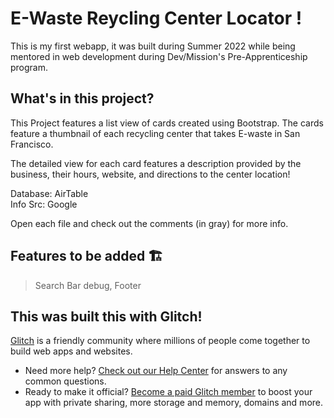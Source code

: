 # E-Waste Reycling Center Locator !

This is my first webapp, it was built during Summer 2022
while being mentored in web development
during Dev/Mission's Pre-Apprenticeship program.

## What's in this project?

This Project features a list view of cards created using 
Bootstrap. The cards feature a thumbnail of each recycling center
that takes E-waste in San Francisco. 

The detailed view for each card features a description provided by the 
business, their hours, website, and directions to the center location!

Database: AirTable  
Info Src: Google


Open each file and check out the comments (in gray) for more info.

## Features to be added 🏗️

> Search Bar debug, 
> Footer 

## This was built this with Glitch!

[Glitch](https://glitch.com) is a friendly community where millions of people come together to build web apps and websites.

- Need more help? [Check out our Help Center](https://help.glitch.com/) for answers to any common questions.
- Ready to make it official? [Become a paid Glitch member](https://glitch.com/pricing) to boost your app with private sharing, more storage and memory, domains and more.
